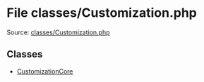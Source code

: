 File classes/Customization.php
=========

Source: [classes/Customization.php](https://github.com/PrestaShop/PrestaShop/blob/1.5.3.1/classes/Customization.php)


Classes
-------

* [CustomizationCore](class.CustomizationCore.md)


